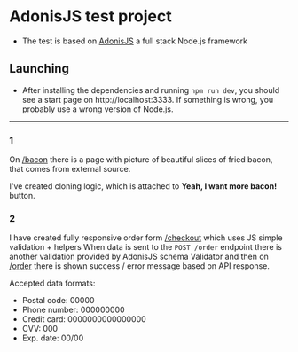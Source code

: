 # AdonisJS test project
* The test is based on [AdonisJS](https://adonisjs.com/) a full stack Node.js framework

## Launching
* After installing the dependencies and running `npm run dev`, you should see a start page on http://localhost:3333. If something is wrong, you probably use a wrong version of Node.js.

---

### 1
On [/bacon](http://localhost:3333/bacon) there is a page with picture of beautiful slices of fried bacon, that comes from external source.

I've created cloning logic, which is attached to **Yeah, I want more bacon!** button.

### 2
I have created fully responsive order form [/checkout](http://localhost:3333/checkout) which uses JS simple validation + helpers
When data is sent to the `POST /order` endpoint there is another validation provided by AdonisJS schema Validator and then on [/order](http://localhost:3333/order) there is shown success / error message based on API response.

Accepted data formats:
* Postal code: 00000
* Phone number: 000000000
* Credit card: 0000000000000000
* CVV: 000
* Exp. date: 00/00

